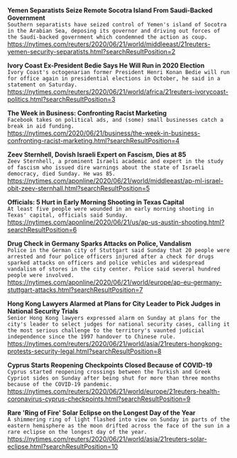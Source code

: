 **Yemen Separatists Seize Remote Socotra Island From Saudi-Backed Government**\
`Southern separatists have seized control of Yemen's island of Socotra in the Arabian Sea, deposing its governor and driving out forces of the Saudi-backed government which condemned the action as coup.`\
https://nytimes.com/reuters/2020/06/21/world/middleeast/21reuters-yemen-security-separatists.html?searchResultPosition=2

**Ivory Coast Ex-President Bedie Says He Will Run in 2020 Election**\
`Ivory Coast's octogenarian former President Henri Konan Bedie will run for office again in presidential elections in October, he said in a statement on Saturday. `\
https://nytimes.com/reuters/2020/06/21/world/africa/21reuters-ivorycoast-politics.html?searchResultPosition=3

**The Week in Business: Confronting Racist Marketing**\
`Facebook takes on political ads, and (some) small businesses catch a break in aid funding. `\
https://nytimes.com/2020/06/21/business/the-week-in-business-confronting-racist-marketing.html?searchResultPosition=4

**Zeev Sternhell, Dovish Israeli Expert on Fascism, Dies at 85**\
`Zeev Sternhell, a prominent Israeli academic and expert in the study of fascism who issued dire warnings about the state of Israeli democracy, died Sunday. He was 85.`\
https://nytimes.com/aponline/2020/06/21/world/middleeast/ap-ml-israel-obit-zeev-sternhall.html?searchResultPosition=5

**Officials: 5 Hurt in Early Morning Shooting in Texas Capital**\
`At least five people were wounded in an early morning shooting in Texas' capital, officials said Sunday.`\
https://nytimes.com/aponline/2020/06/21/us/ap-us-austin-shooting.html?searchResultPosition=6

**Drug Check in Germany Sparks Attacks on Police, Vandalism**\
`Police in the German city of Stuttgart said Sunday that 20 people were arrested and four police officers injured after a check for drugs sparked attacks on officers and police vehicles and widespread vandalism of stores in the city center. Police said several hundred people were involved. `\
https://nytimes.com/aponline/2020/06/21/world/europe/ap-eu-germany-stuttgart-attacks.html?searchResultPosition=7

**Hong Kong Lawyers Alarmed at Plans for City Leader to Pick Judges in National Security Trials**\
`Senior Hong Kong lawyers expressed alarm on Sunday at plans for the city's leader to select judges for national security cases, calling it the most serious challenge to the territory's vaunted judicial independence since the 1997 handover to Chinese rule.`\
https://nytimes.com/reuters/2020/06/21/world/asia/21reuters-hongkong-protests-security-legal.html?searchResultPosition=8

**Cyprus Starts Reopening Checkpoints Closed Because of COVID-19**\
`Cyprus started reopening crossings between the Turkish and Greek Cypriot sides on Sunday after being shut for more than three months because of the COVID-19 pandemic.`\
https://nytimes.com/reuters/2020/06/21/world/europe/21reuters-health-coronavirus-cyprus-checkpoints.html?searchResultPosition=9

**Rare 'Ring of Fire' Solar Eclipse on the Longest Day of the Year**\
`A shimmering ring of light flashed into view on Sunday in parts of the eastern hemisphere as the moon drifted across the face of the sun in a rare eclipse on the longest day of the year. `\
https://nytimes.com/reuters/2020/06/21/world/asia/21reuters-solar-eclipse.html?searchResultPosition=10

